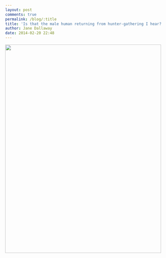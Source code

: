 ```yaml
---
layout: post
comments: true
permalink: /blog/:title
title: 'Is that the male human returning from hunter-gathering I hear?'
author: Jane Dallaway
date: 2014-02-20 22:48
---
```


<div><a href="//static.skitters.dallaway.com/tp_IMG_20140220_190546.jpg"><img src="//static.skitters.dallaway.com/tp_thumb_IMG_20140220_190546.jpg" width="500" height="667"/></a></div>


  
      
